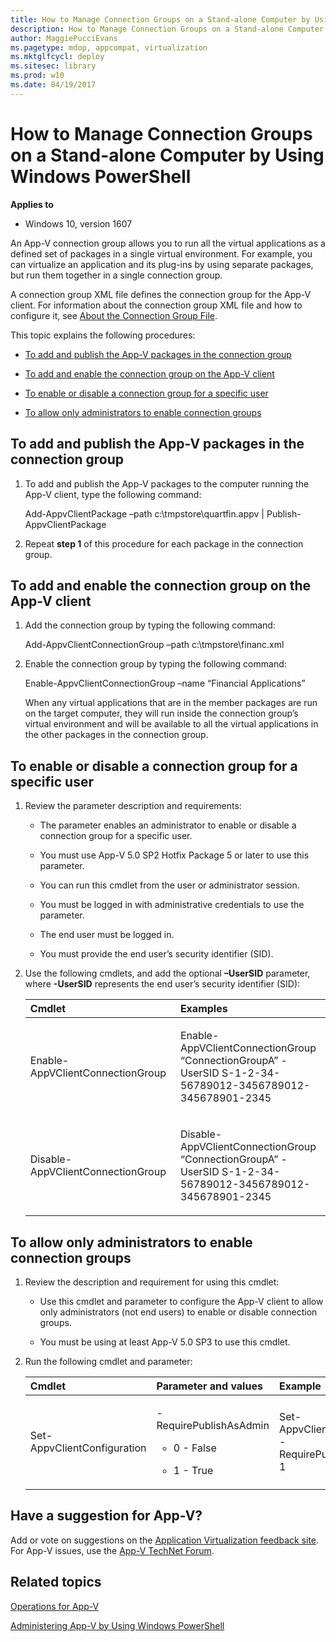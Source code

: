 ```yaml
---
title: How to Manage Connection Groups on a Stand-alone Computer by Using Windows PowerShell (Windows 10)
description: How to Manage Connection Groups on a Stand-alone Computer by Using Windows PowerShell
author: MaggiePucciEvans
ms.pagetype: mdop, appcompat, virtualization
ms.mktglfcycl: deploy
ms.sitesec: library
ms.prod: w10
ms.date: 04/19/2017
---
```



# How to Manage Connection Groups on a Stand-alone Computer by Using Windows PowerShell

**Applies to**
-   Windows 10, version 1607

An App-V connection group allows you to run all the virtual applications as a defined set of packages in a single virtual environment. For example, you can virtualize an application and its plug-ins by using separate packages, but run them together in a single connection group.

A connection group XML file defines the connection group for the App-V client. For information about the connection group XML file and how to configure it, see [About the Connection Group File](appv-connection-group-file.md).

This topic explains the following procedures:

-   [To add and publish the App-V packages in the connection group](#to-add-and-publish-the-app-v-packages-in-the-connection-group)

-   [To add and enable the connection group on the App-V client](#to-add-and-enable-the-connection-group-on-the-app-v-client)

-   [To enable or disable a connection group for a specific user](#to-enable-or-disable-a-connection-group-for-a-specific-user)

-   [To allow only administrators to enable connection groups](#to-allow-only-administrators-to-enable-connection-groups)

## To add and publish the App-V packages in the connection group

1.  To add and publish the App-V packages to the computer running the App-V client, type the following command:

    Add-AppvClientPackage –path c:\\tmpstore\\quartfin.appv | Publish-AppvClientPackage

2.  Repeat **step 1** of this procedure for each package in the connection group.

## To add and enable the connection group on the App-V client

1.  Add the connection group by typing the following command:

    Add-AppvClientConnectionGroup –path c:\\tmpstore\\financ.xml

2.  Enable the connection group by typing the following command:

    Enable-AppvClientConnectionGroup –name “Financial Applications”

    When any virtual applications that are in the member packages are run on the target computer, they will run inside the connection group’s virtual environment and will be available to all the virtual applications in the other packages in the connection group.

## To enable or disable a connection group for a specific user

1.  Review the parameter description and requirements:

    -   The parameter enables an administrator to enable or disable a connection group for a specific user.

    -   You must use App-V 5.0 SP2 Hotfix Package 5 or later to use this parameter.

    -   You can run this cmdlet from the user or administrator session.

    -   You must be logged in with administrative credentials to use the parameter.

    -   The end user must be logged in.

    -   You must provide the end user’s security identifier (SID).

2.  Use the following cmdlets, and add the optional **–UserSID** parameter, where **-UserSID** represents the end user’s security identifier (SID):

    <table>
    <colgroup>
    <col width="50%" />
    <col width="50%" />
    </colgroup>
    <thead>
    <tr class="header">
    <th align="left">Cmdlet</th>
    <th align="left">Examples</th>
    </tr>
    </thead>
    <tbody>
    <tr class="odd">
    <td align="left"><p>Enable-AppVClientConnectionGroup</p></td>
    <td align="left"><p>Enable-AppVClientConnectionGroup “ConnectionGroupA” -UserSID S-1-2-34-56789012-3456789012-345678901-2345</p></td>
    </tr>
    <tr class="even">
    <td align="left"><p>Disable-AppVClientConnectionGroup</p></td>
    <td align="left"><p>Disable-AppVClientConnectionGroup “ConnectionGroupA” -UserSID S-1-2-34-56789012-3456789012-345678901-2345</p></td>
    </tr>
    </tbody>
    </table>

## To allow only administrators to enable connection groups

1.  Review the description and requirement for using this cmdlet:

    -   Use this cmdlet and parameter to configure the App-V client to allow only administrators (not end users) to enable or disable connection groups.

    -   You must be using at least App-V 5.0 SP3 to use this cmdlet.

2.  Run the following cmdlet and parameter:

    <table>
    <colgroup>
    <col width="33%" />
    <col width="33%" />
    <col width="33%" />
    </colgroup>
    <thead>
    <tr class="header">
    <th align="left">Cmdlet</th>
    <th align="left">Parameter and values</th>
    <th align="left">Example</th>
    </tr>
    </thead>
    <tbody>
    <tr class="odd">
    <td align="left"><p>Set-AppvClientConfiguration</p></td>
    <td align="left"><p>-RequirePublishAsAdmin</p>
    <ul>
    <li><p>0 - False</p></li>
    <li><p>1 - True</p></li>
    </ul></td>
    <td align="left"><p>Set-AppvClientConfiguration -RequirePublishAsAdmin 1</p></td>
    </tr>
    </tbody>
    </table>

## Have a suggestion for App-V? 

Add or vote on suggestions on the [Application Virtualization feedback site](https://appv.uservoice.com/forums/280448-microsoft-application-virtualization).<br>For App-V issues, use the [App-V TechNet Forum](https://social.technet.microsoft.com/Forums/en-US/home?forum=mdopappv).

## Related topics


[Operations for App-V](appv-operations.md)

[Administering App-V by Using Windows PowerShell](appv-administering-appv-with-powershell.md)
